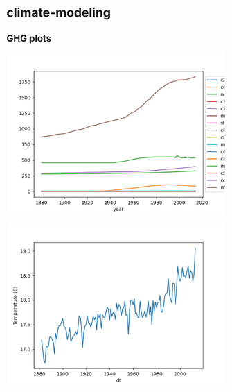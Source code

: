 # climate-modeling



## GHG plots
![ghg by gas plot](./ghg_plots/ghg_conc.png)

![global temperature plot](./ghg_plots/global_temps.png)

